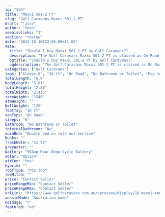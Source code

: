 ```yaml
---
id: "364"
title: "Maxxi 501-2 PT"
slug: "Golf-Caravans-Maxxi-501-2-PT"
draft: "false"
author: "Sean"
seealsolinks: "1"
section: "review"
date: "2022-10-10T22:00:09+11:00"
meta:
  title: "Should I buy Maxxi 501-2 PT by Golf Caravans?"
  description: "The Golf Caravans Maxxi 501-2 PT is classed as On Road, and sleeps 6 people. It is Australian made and comes in at 16 ft. It generally has No Bathroom or Toilet."
  ogtitle: "Should I buy Maxxi 501-2 PT by Golf Caravans?"
  ogdescription: "The Golf Caravans Maxxi 501-2 PT is classed as On Road, and sleeps 6 people. It is Australian made and comes in at 16 ft. It generally has No Bathroom or Toilet."
categories: ["Golf Caravans"]
tags: ["Sleeps 6", "16 ft", "On Road", "No Bathroom or Toilet", "Pop top", "Price Unknown", "Australian made"]
totalLength: "6.9"
bodyLength: "5.01"
totalHeight: "2.56"
totalWidth: "2.415"
tareWeight: "1540"
atmWeight: ""
ballWeight: "170"
footTag: "16 ft"
vanType: "On Road"
sleeps: "6"
bathroom: "No Bathroom or Toilet"
internalBathroom: "No"
mainBed: "Double bed on fold out section"
bunks: ""
freshWater: "2x 95"
greyWater: ""
battery: "95Amp Hour Deep Cycle Battery"
solar: "Option"
airCon: "Yes"
hybrid: ""
roofType: "Pop top"
towHitch: ""
price: "Contact Seller"
priceRangeMin: "Contact Seller"
priceRangeMax: "Contact Seller"
urlLink: "https://www.golfcaravans.com.au/caravans/display/18-maxxi-range-/"
aussieMade: "Australian made"
noImage: "r"
featured: "no"
---
```

